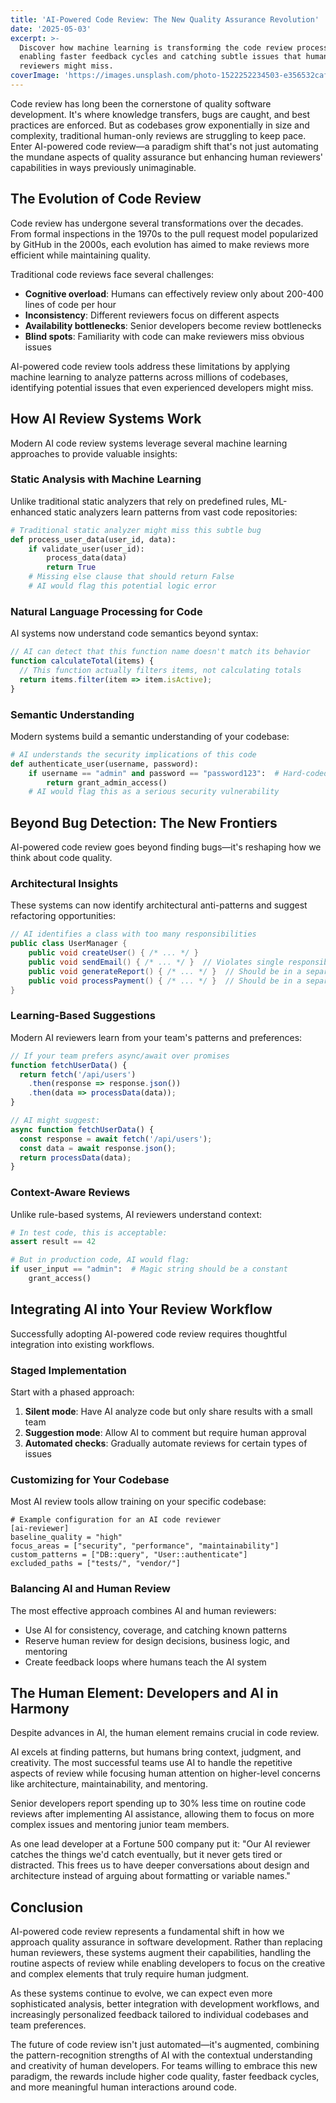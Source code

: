 ```yaml
---
title: 'AI-Powered Code Review: The New Quality Assurance Revolution'
date: '2025-05-03'
excerpt: >-
  Discover how machine learning is transforming the code review process,
  enabling faster feedback cycles and catching subtle issues that human
  reviewers might miss.
coverImage: 'https://images.unsplash.com/photo-1522252234503-e356532cafd5'
---
```

Code review has long been the cornerstone of quality software development. It's where knowledge transfers, bugs are caught, and best practices are enforced. But as codebases grow exponentially in size and complexity, traditional human-only reviews are struggling to keep pace. Enter AI-powered code review—a paradigm shift that's not just automating the mundane aspects of quality assurance but enhancing human reviewers' capabilities in ways previously unimaginable.

## The Evolution of Code Review

Code review has undergone several transformations over the decades. From formal inspections in the 1970s to the pull request model popularized by GitHub in the 2000s, each evolution has aimed to make reviews more efficient while maintaining quality.

Traditional code reviews face several challenges:

- **Cognitive overload**: Humans can effectively review only about 200-400 lines of code per hour
- **Inconsistency**: Different reviewers focus on different aspects
- **Availability bottlenecks**: Senior developers become review bottlenecks
- **Blind spots**: Familiarity with code can make reviewers miss obvious issues

AI-powered code review tools address these limitations by applying machine learning to analyze patterns across millions of codebases, identifying potential issues that even experienced developers might miss.

## How AI Review Systems Work

Modern AI code review systems leverage several machine learning approaches to provide valuable insights:

### Static Analysis with Machine Learning

Unlike traditional static analyzers that rely on predefined rules, ML-enhanced static analyzers learn patterns from vast code repositories:

```python
# Traditional static analyzer might miss this subtle bug
def process_user_data(user_id, data):
    if validate_user(user_id):
        process_data(data)
        return True
    # Missing else clause that should return False
    # AI would flag this potential logic error
```

### Natural Language Processing for Code

AI systems now understand code semantics beyond syntax:

```javascript
// AI can detect that this function name doesn't match its behavior
function calculateTotal(items) {
  // This function actually filters items, not calculating totals
  return items.filter(item => item.isActive);
}
```

### Semantic Understanding

Modern systems build a semantic understanding of your codebase:

```python
# AI understands the security implications of this code
def authenticate_user(username, password):
    if username == "admin" and password == "password123":  # Hard-coded credentials
        return grant_admin_access()
    # AI would flag this as a serious security vulnerability
```

## Beyond Bug Detection: The New Frontiers

AI-powered code review goes beyond finding bugs—it's reshaping how we think about code quality.

### Architectural Insights

These systems can now identify architectural anti-patterns and suggest refactoring opportunities:

```java
// AI identifies a class with too many responsibilities
public class UserManager {
    public void createUser() { /* ... */ }
    public void sendEmail() { /* ... */ }  // Violates single responsibility
    public void generateReport() { /* ... */ }  // Should be in a separate class
    public void processPayment() { /* ... */ }  // Should be in a separate class
}
```

### Learning-Based Suggestions

Modern AI reviewers learn from your team's patterns and preferences:

```typescript
// If your team prefers async/await over promises
function fetchUserData() {
  return fetch('/api/users')
    .then(response => response.json())
    .then(data => processData(data));
}

// AI might suggest:
async function fetchUserData() {
  const response = await fetch('/api/users');
  const data = await response.json();
  return processData(data);
}
```

### Context-Aware Reviews

Unlike rule-based systems, AI reviewers understand context:

```python
# In test code, this is acceptable:
assert result == 42

# But in production code, AI would flag:
if user_input == "admin":  # Magic string should be a constant
    grant_access()
```

## Integrating AI into Your Review Workflow

Successfully adopting AI-powered code review requires thoughtful integration into existing workflows.

### Staged Implementation

Start with a phased approach:

1. **Silent mode**: Have AI analyze code but only share results with a small team
2. **Suggestion mode**: Allow AI to comment but require human approval
3. **Automated checks**: Gradually automate reviews for certain types of issues

### Customizing for Your Codebase

Most AI review tools allow training on your specific codebase:

```text
# Example configuration for an AI code reviewer
[ai-reviewer]
baseline_quality = "high"
focus_areas = ["security", "performance", "maintainability"]
custom_patterns = ["DB::query", "User::authenticate"]
excluded_paths = ["tests/", "vendor/"]
```

### Balancing AI and Human Review

The most effective approach combines AI and human reviewers:

- Use AI for consistency, coverage, and catching known patterns
- Reserve human review for design decisions, business logic, and mentoring
- Create feedback loops where humans teach the AI system

## The Human Element: Developers and AI in Harmony

Despite advances in AI, the human element remains crucial in code review.

AI excels at finding patterns, but humans bring context, judgment, and creativity. The most successful teams use AI to handle the repetitive aspects of review while focusing human attention on higher-level concerns like architecture, maintainability, and mentoring.

Senior developers report spending up to 30% less time on routine code reviews after implementing AI assistance, allowing them to focus on more complex issues and mentoring junior team members.

As one lead developer at a Fortune 500 company put it: "Our AI reviewer catches the things we'd catch eventually, but it never gets tired or distracted. This frees us to have deeper conversations about design and architecture instead of arguing about formatting or variable names."

## Conclusion

AI-powered code review represents a fundamental shift in how we approach quality assurance in software development. Rather than replacing human reviewers, these systems augment their capabilities, handling the routine aspects of review while enabling developers to focus on the creative and complex elements that truly require human judgment.

As these systems continue to evolve, we can expect even more sophisticated analysis, better integration with development workflows, and increasingly personalized feedback tailored to individual codebases and team preferences.

The future of code review isn't just automated—it's augmented, combining the pattern-recognition strengths of AI with the contextual understanding and creativity of human developers. For teams willing to embrace this new paradigm, the rewards include higher code quality, faster feedback cycles, and more meaningful human interactions around code.
